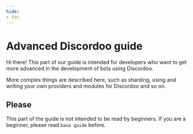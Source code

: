```yaml
---
hide:
- toc
---
```


# Advanced Discordoo guide
Hi there! This part of our guide is intended for developers who want to get more advanced in the development of bots using Discordoo.

More complex things are described here, such as sharding, using and writing your own providers and modules for Discordoo and so on.

## Please
This part of the guide is not intended to be read by beginners. If you are a beginner, please read `base guide` before.
